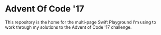 # Advent Of Code '17

This repository is the home for the multi-page Swift Playground I'm using to work through my solutions to the Advent of Code '17 challenge.
